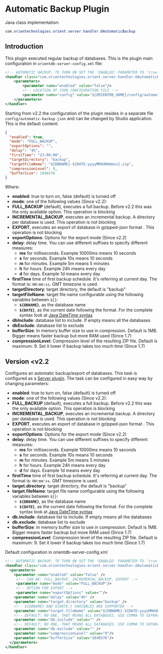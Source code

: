 # Automatic Backup Plugin

Java class implementation:
```java
com.orientechnologies.orient.server.handler.OAutomaticBackup
```

## Introduction

This plugin executed regular backup of databases. This is the plugin main configuration in `orientdb-server-config.xml` file:

```xml
<!-- AUTOMATIC BACKUP, TO TURN ON SET THE 'ENABLED' PARAMETER TO 'true' -->
<handler class="com.orientechnologies.orient.server.handler.OAutomaticBackup">
    <parameters>
        <parameter name="enabled" value="false"/>
        <!-- LOCATION OF JSON CONFIGURATION FILE -->
        <parameter name="config" value="${ORIENTDB_HOME}/config/automatic-backup.json"/>
    </parameters>
</handler>
```

Starting from v2.2 the configuration of the plugin resides in a separate file `config/automatic-backup.json` and can be changed by Studio application. This is the default content:
```json
{
  "enabled": true,
  "mode": "FULL_BACKUP",
  "exportOptions": "",
  "delay": "4h",
  "firstTime": "23:00:00",
  "targetDirectory": "backup",
  "targetFileName": "${DBNAME}-${DATE:yyyyMMddHHmmss}.zip",
  "compressionLevel": 9,
  "bufferSize": 1048576
}
```

Where:
* **enabled**: true to turn on, false (default) is turned off
* **mode**: one of the following values (Since v2.2):
 * **FULL_BACKUP** (default), executes a full backup. Before v2.2 this was the only available option. This operation is blocking
 * **INCREMENTAL_BACKUP**, executes an incremental backup. A directory per database is used. This operation is not blocking
 * **EXPORT**, executes an export of database in gzipped-json format . This operation is not blocking
* **exportOptions**: Options for the export mode (Since v2.2)
* **delay**: delay time. You can use different suffixes to specify different measures:
  * **ms** for milliseconds. Example 10000ms means 10 seconds
  * **s** for seconds. Example 10s means 10 seconds
  * **m** for minutes. Example 5m means 5 minutes
  * **h** for hours. Example 24h means every day
  * **d** for days. Example 1d means every day
* **firstTime** time of first backup schedule. It's referring at current day. The format is: `HH:mm:ss`. GMT timezone is used.
* **targetDirectory**: target directory, the default is "backup"
* **targetFileName**: target file name configurable using the following variables between <code>${}</code>:
  * **<code>${DBNAME}</code>**, as the database name
  * **<code>${DATE}</code>**, as the current date following the format. For the complete syntax look at [Java DateTime syntax](http://download.oracle.com/javase/1,5.0/docs/api/java/text/SimpleDateFormat.html)
* **dbInclude**: database list to include. If empty means all the databases
* **dbExclude**: database list to exclude
* **bufferSize**: In memory buffer size to use in compression. Default is 1MB. Bigger means faster backup but more RAM used (Since 1.7)
* **compressionLevel**: Compression level of the resulting ZIP file. Default is maximum: 9. Set it lower if backup takes too much time (Since 1.7)


## Version <v2.2

Configures an automatic backup/export of databases. This task is configured as a [Server plugin](DB-Server.md#handlers). The task can be configured in easy way by changing parameters:
* **enabled**: true to turn on, false (default) is turned off
* **mode**: one of the following values (Since v2.2):
 * **FULL_BACKUP** (default), executes a full backup. Before v2.2 this was the only available option. This operation is blocking
 * **INCREMENTAL_BACKUP**, executes an incremental backup. A directory per database is used. This operation is not blocking
 * **EXPORT**, executes an export of database in gzipped-json format . This operation is not blocking
* **exportOptions**: Options for the export mode (Since v2.2)
* **delay**: delay time. You can use different suffixes to specify different measures:
  * **ms** for milliseconds. Example 10000ms means 10 seconds
  * **s** for seconds. Example 10s means 10 seconds
  * **m** for minutes. Example 5m means 5 minutes
  * **h** for hours. Example 24h means every day
  * **d** for days. Example 1d means every day
* **firstTime** time of first backup schedule. It's referring at current day. The format is: `HH:mm:ss`. GMT timezone is used.
* **target.directory**: target directory, the default is "backup"
* **target.fileName**: target file name configurable using the following variables between <code>${}</code>:
  * **<code>${DBNAME}</code>**, as the database name
  * **<code>${DATE}</code>**, as the current date following the format. For the complete syntax look at [Java DateTime syntax](http://download.oracle.com/javase/1,5.0/docs/api/java/text/SimpleDateFormat.html)
* **db.include**: database list to include. If empty means all the databases
* **db.exclude**: database list to exclude
* **bufferSize**: In memory buffer size to use in compression. Default is 1MB. Bigger means faster backup but more RAM used (Since 1.7)
* **compressionLevel**: Compression level of the resulting ZIP file. Default is maximum: 9. Set it lower if backup takes too much time (Since 1.7)

Default configuration in orientdb-server-config.xml

```xml
<!-- AUTOMATIC BACKUP, TO TURN ON SET THE 'ENABLED' PARAMETER TO 'true' -->
<handler class="com.orientechnologies.orient.server.handler.OAutomaticBackup">
  <parameters>
    <parameter name="enabled" value="false" />
     <!-- CAN BE: FULL_BACKUP, INCREMENTAL_BACKUP, EXPORT -->
     <parameter name="mode" value="FULL_BACKUP"/>
     <!-- OPTION FOR EXPORT -->
     <parameter name="exportOptions" value=""/>
    <parameter name="delay" value="4h" />
    <parameter name="target.directory" value="backup" />
    <!-- ${DBNAME} AND ${DATE:} VARIABLES ARE SUPPORTED -->
    <parameter name="target.fileName" value="${DBNAME}-${DATE:yyyyMMddHHmmss}.zip" />
    <!-- DEFAULT: NO ONE, THAT MEANS ALL DATABASES. USE COMMA TO SEPARATE MULTIPLE DATABASE NAMES -->
    <parameter name="db.include" value="" />
    <!-- DEFAULT: NO ONE, THAT MEANS ALL DATABASES. USE COMMA TO SEPARATE MULTIPLE DATABASE NAMES -->
    <parameter name="db.exclude" value="" />
    <parameter name="compressionLevel" value="9"/>
    <parameter name="bufferSize" value="1048576"/>
  </parameters>
</handler>
```
